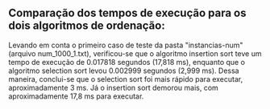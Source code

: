 ## Comparação dos tempos de execução para os dois algoritmos de ordenação:

<p>Levando em conta o primeiro caso de teste da pasta "instancias-num" (arquivo num_1000_1.txt), verificou-se que o algoritmo insertion sort teve um tempo de execução de 0.017818 segundos (17,818 ms), enquanto que o algoritmo selection sort levou 0.002999 segundos (2,999 ms). Dessa maneira, conclui-se que o selection sort foi mais rápido para executar, aproximadamente 3 ms. Já o insertion sort demorou mais, com aproximadamente 17,8 ms para executar. </p>
